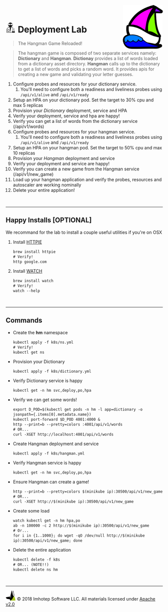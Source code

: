 <img src="../assets/k8sland.png" align="right" width="128" height="auto"/>

<br/>

# <img src="../assets/lab.png" width="32" height="auto"/> Deployment Lab

> The Hangman Game Reloaded!

> The hangman game is composed of two separate services namely: **Dictionary** and **Hangman**.
> **Dictionay** provides a list of words loaded from a dictionary asset directory.
> **Hangman** calls up to the dictionary to get a list of words and picks a random word.
> It provides apis for creating a new game and validating your letter guesses.

1. Configure probes and resources for your dictionary service.
   1. You'll need to configure both a readiness and liveliness probes using `/api/v1/alive` and `/api/v1/ready`
2. Setup an HPA on your dictionary pod. Set the target to 30% cpu and max 5 replicas
3. Provision your *Dictionary* deployment, service and HPA
4. Verify your deployment, service and hpa are happy!
5. Verify you can get a list of words from the dictionary service (/api/v1/words)
6. Configure probes and resources for your hangman service.
   1. You'll need to configure both a readiness and liveliness probes using `/api/v1/alive` and `/api/v1/ready`
7. Setup an HPA on your hangman pod. Set the target to 50% cpu and max 10 replicas
8. Provision your *Hangman* deployment and service
9. Verify your deployment and service are happy!
10. Verify you can create a new game from the Hangman service (/api/v1/new_game)
11. Load up your hangman application and verify the probes, resources and autoscaler are working nominally
12. Delete your entire application!


<br/>

---
## Happy Installs [OPTIONAL]

We recommand for the lab to install a couple useful utilities if you're on OSX

1. Install [HTTPIE](https://httpie.org)

   ```shell
   brew install httpie
   # Verify!
   http google.com
   ```

2. Install [WATCH](http://osxdaily.com/2010/08/22/install-watch-command-on-os-x)

    ```shell
    brew install watch
    # Verify!
    watch --help
    ```

<br/>

---
## Commands

- Create the **hm** namespace

  ```shell
  kubectl apply -f k8s/ns.yml
  # Verify!
  kubectl get ns
  ```

- Provision your Dictionary

  ```shell
  kubectl apply -f k8s/dictionary.yml
  ```

- Verify Dictionary service is happy

  ```shell
  kubectl get -n hm svc,deploy,po,hpa
  ```

- Verify we can get some words!

  ```shell
  export D_POD=$(kubectl get pods -n hm -l app=dictionary -o jsonpath={.items[0].metadata.name})
  kubectl port-forward $D_POD 4001:4000 &
  http --print=b --pretty=colors :4001/api/v1/words
  # OR...
  curl -XGET http://localhost:4001/api/v1/words
  ```

- Create Hangman deployment and service

  ```shell
  kubectl apply -f k8s/hangman.yml
  ```

- Verify Hangman service is happy

  ```shell
  kubectl get -n hm svc,deploy,po,hpa
  ```

- Ensure Hangman can create a game!

  ```shell
  http --print=b --pretty=colors $(minikube ip):30500/api/v1/new_game
  # OR...
  curl -XGET http://$(minikube ip):30500/api/v1/new_game
  ```

- Create some load

  ```shell
  watch kubectl get -n hm hpa,po
  ab -n 100000 -c 2 http://$(minikube ip):30500/api/v1/new_game
  # Or...
  for i in {1..1000}; do wget -qO /dev/null http://$(minikube ip):30500/api/v1/new_game; done
  ```

- Delete the entire application

  ```shell
  kubectl delete -f k8s
  # OR... (NOTE!!)
  kubectl delete ns hm
  ```

<br/>

---
<img src="../assets/imhotep_logo.png" width="32" height="auto"/> © 2018 Imhotep Software LLC.
All materials licensed under [Apache v2.0](http://www.apache.org/licenses/LICENSE-2.0)
